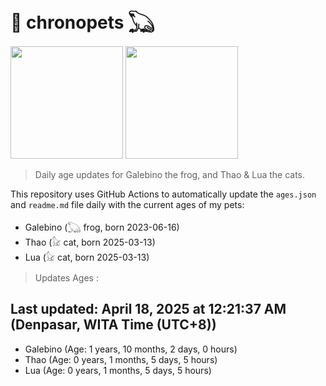 # 🐾 chronopets 𓆏
<img src="https://github.com/user-attachments/assets/802b3632-7c4b-4232-a3a0-8b1d8fa6f04d" widht=180 height=180 >
<img src="https://github.com/user-attachments/assets/16687005-7ebb-4607-be57-0c8e528fed06" widht=180 height=180 >

> Daily age updates for Galebino the frog, and Thao & Lua the cats.

This repository uses GitHub Actions to automatically update the `ages.json` and `readme.md` file daily with the current ages of my pets: <br>
- Galebino (𓆏 frog, born 2023-06-16)
- Thao (𓃠 cat, born 2025-03-13)
- Lua (𓃠 cat, born 2025-03-13)

> Updates Ages :

## Last updated: April 18, 2025 at 12:21:37 AM (Denpasar, WITA Time (UTC+8))

- Galebino (Age: 1 years, 10 months, 2 days, 0 hours)
- Thao (Age: 0 years, 1 months, 5 days, 5 hours)
- Lua (Age: 0 years, 1 months, 5 days, 5 hours)

